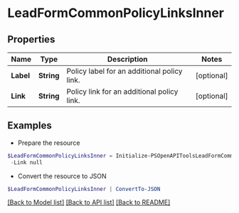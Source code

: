 # LeadFormCommonPolicyLinksInner
## Properties

Name | Type | Description | Notes
------------ | ------------- | ------------- | -------------
**Label** | **String** | Policy label for an additional policy link. | [optional] 
**Link** | **String** | Policy link for an additional policy link. | [optional] 

## Examples

- Prepare the resource
```powershell
$LeadFormCommonPolicyLinksInner = Initialize-PSOpenAPIToolsLeadFormCommonPolicyLinksInner  -Label null `
 -Link null
```

- Convert the resource to JSON
```powershell
$LeadFormCommonPolicyLinksInner | ConvertTo-JSON
```

[[Back to Model list]](../README.md#documentation-for-models) [[Back to API list]](../README.md#documentation-for-api-endpoints) [[Back to README]](../README.md)

